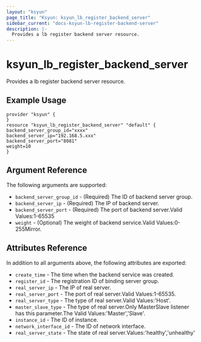 ```yaml
---
layout: "ksyun"
page_title: "Ksyun: ksyun_lb_register_backend_server"
sidebar_current: "docs-ksyun-lb-register-backend-server"
description: |-
  Provides a lb register backend server resource.
---
```



# ksyun_lb_register_backend_server

Provides a lb register backend server resource.

## Example Usage

```hcl
provider "ksyun" {
}
resource "ksyun_lb_register_backend_server" "default" {
backend_server_group_id="xxxx"
backend_server_ip="192.168.5.xxx"
backend_server_port="8081"
weight=10
}
```

## Argument Reference

The following arguments are supported:

- `backend_server_group_id` - (Required) The ID of backend server group.
- `backend_server_ip` - (Required) The IP of backend server.
- `backend_server_port` - (Required) The port of backend server.Valid Values:1-65535
- `weight` - (Optional) The weight of backend service.Valid Values:0-255Mirror.

## Attributes Reference

In addition to all arguments above, the following attributes are exported:

- `create_time` - The time when the backend service was created.
- `register_id` - The registration ID of binding server group.
- `real_server_ip` - The IP of real server.
- `real_server_port` - The port of real server.Valid Values:1-65535.
- `real_server_type` - The type of real server.Valid Values:'Host'.
- `master_slave_type` - The type of real server.Only MasterSlave listener has this parameter.The Valid Values:'Master','Slave'.
- `instance_id` - The ID of instance.
- `network_interface_id` - The ID of network interface.
- `real_server_state` - The state of real server.Values:'healthy','unhealthy'
